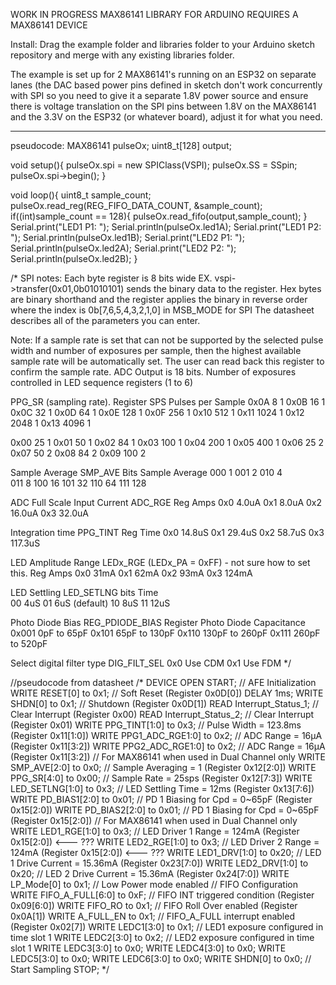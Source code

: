 WORK IN PROGRESS
MAX86141 LIBRARY FOR ARDUINO
REQUIRES A MAX86141 DEVICE

Install: Drag the example folder and libraries folder to your Arduino sketch repository and merge with any existing
libraries folder.

The example is set up for 2 MAX86141's running on an ESP32 on separate lanes (the DAC based power pins defined in sketch don't work concurrently with SPI so you need to give it a separate 1.8V power source and ensure there is voltage translation on the SPI pins between 1.8V on the MAX86141 and the 3.3V on the ESP32 (or whatever board), adjust it for what you need.


--------------------------------------
pseudocode:
MAX86141 pulseOx;
uint8_t[128] output;

void setup(){
  pulseOx.spi = new SPIClass(VSPI);
  pulseOx.SS = SSpin;
  pulseOx.spi->begin();
}

void loop(){
  uint8_t sample_count;
  pulseOx.read_reg(REG_FIFO_DATA_COUNT, &sample_count);
  if((int)sample_count == 128){
	  pulseOx.read_fifo(output,sample_count);
  }
  Serial.print("LED1 P1: ");
  Serial.println(pulseOx.led1A);
  Serial.print("LED1 P2: ");
  Serial.println(pulseOx.led1B);
  Serial.print("LED2 P1: ");
  Serial.println(pulseOx.led2A);
  Serial.print("LED2 P2: ");
  Serial.println(pulseOx.led2B);
}

/*
SPI notes:
Each byte register is 8 bits wide
EX. vspi->transfer(0x01,0b01010101) sends the binary data to the register. Hex bytes are binary shorthand
and the register applies the binary in reverse order where the index is 0b[7,6,5,4,3,2,1,0] in MSB_MODE for SPI
The datasheet describes all of the parameters you can enter.

Note: If a sample rate is set that can not be supported by the selected pulse width and number of exposures per sample, then
the highest available sample rate will be automatically set. The user can read back this register to confirm the sample rate.
ADC Output is 18 bits. Number of exposures controlled in LED sequence registers (1 to 6)

PPG_SR (sampling rate).
Register    SPS     Pulses per Sample
0x0A        8       1
0x0B        16      1
0x0C        32      1
0x0D        64      1
0x0E        128     1
0x0F        256     1
0x10        512     1
0x11        1024    1
0x12        2048    1
0x13        4096    1

0x00        25      1
0x01        50      1
0x02        84      1
0x03        100     1
0x04        200     1
0x05        400     1
0x06        25      2
0x07        50      2
0x08        84      2
0x09        100     2

Sample Average SMP_AVE
Bits    Sample Average
000     1
001     2
010     4    
011     8
100     16
101     32
110     64
111     128

ADC Full Scale Input Current ADC_RGE
Reg     Amps
0x0     4.0uA
0x1     8.0uA
0x2     16.0uA
0x3     32.0uA

Integration time PPG_TINT
Reg     Time
0x0     14.8uS
0x1     29.4uS
0x2     58.7uS
0x3     117.3uS

LED Amplitude Range LEDx_RGE (LEDx_PA = 0xFF) - not sure how to set this.
Reg     Amps
0x0     31mA
0x1     62mA
0x2     93mA
0x3     124mA

LED Settling LED_SETLNG
bits    Time    
00      4uS
01      6uS (default)
10      8uS
11      12uS

Photo Diode Bias REG_PDIODE_BIAS
Register    Photo Diode Capacitance
0x001       0pF to 65pF
0x101       65pF to 130pF
0x110       130pF to 260pF
0x111       260pF to 520pF

Select digital filter type DIG_FILT_SEL 
0x0     Use CDM
0x1     Use FDM
*/

//pseudocode from datasheet
/*
DEVICE OPEN
START;
 // AFE Initialization
WRITE RESET[0] to 0x1; // Soft Reset (Register 0x0D[0])
DELAY 1ms;
WRITE SHDN[0] to 0x1; // Shutdown (Register 0x0D[1])
READ Interrupt_Status_1; // Clear Interrupt (Register 0x00)
READ Interrupt_Status_2; // Clear Interrupt (Register 0x01)
WRITE PPG_TINT[1:0] to 0x3; // Pulse Width = 123.8ms (Register 0x11[1:0])
WRITE PPG1_ADC_RGE1:0] to 0x2; // ADC Range = 16μA (Register 0x11[3:2])
WRITE PPG2_ADC_RGE1:0] to 0x2; // ADC Range = 16μA (Register 0x11[3:2])
 // For MAX86141 when used in Dual Channel only
WRITE SMP_AVE[2:0] to 0x0; // Sample Averaging = 1 (Register 0x12[2:0])
WRITE PPG_SR[4:0] to 0x00; // Sample Rate = 25sps (Register 0x12[7:3])
WRITE LED_SETLNG[1:0] to 0x3; // LED Settling Time = 12ms (Register 0x13[7:6])
WRITE PD_BIAS1[2:0] to 0x01; // PD 1 Biasing for Cpd = 0~65pF (Register 0x15[2:0])
WRITE PD_BIAS2[2:0] to 0x01; // PD 1 Biasing for Cpd = 0~65pF (Register 0x15[2:0])
 // For MAX86141 when used in Dual Channel only
WRITE LED1_RGE[1:0] to 0x3; // LED Driver 1 Range = 124mA (Register 0x15[2:0]) <--- ???
WRITE LED2_RGE[1:0] to 0x3; // LED Driver 2 Range = 124mA (Register 0x15[2:0]) <--- ???
WRITE LED1_DRV[1:0] to 0x20; // LED 1 Drive Current = 15.36mA (Register 0x23[7:0])
WRITE LED2_DRV[1:0] to 0x20; // LED 2 Drive Current = 15.36mA (Register 0x24[7:0])
WRITE LP_Mode[0] to 0x1; // Low Power mode enabled
 // FIFO Configuration
WRITE FIFO_A_FULL[6:0] to 0xF; // FIFO INT triggered condition (Register 0x09[6:0])
WRITE FIFO_RO to 0x1; // FIFO Roll Over enabled (Register 0x0A[1])
WRITE A_FULL_EN to 0x1; // FIFO_A_FULL interrupt enabled (Register 0x02[7])
WRITE LEDC1[3:0] to 0x1; // LED1 exposure configured in time slot 1
WRITE LEDC2[3:0] to 0x2; // LED2 exposure configured in time slot 1
WRITE LEDC3[3:0] to 0x0;
WRITE LEDC4[3:0] to 0x0;
WRITE LEDC5[3:0] to 0x0;
WRITE LEDC6[3:0] to 0x0;
WRITE SHDN[0] to 0x0; // Start Sampling STOP;
*/
